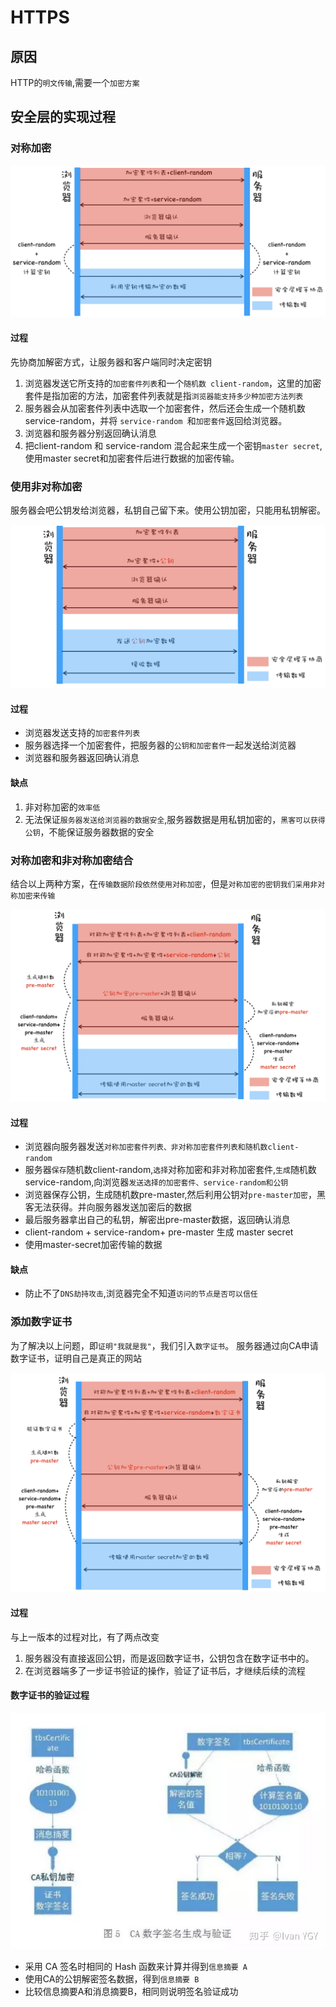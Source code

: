 # HTTPS
## 原因
HTTP的`明文传输`,需要一个`加密方案`

## 安全层的实现过程

### 对称加密

<img src="./image/HTTPS对称加密版本.png" />

#### 过程
先协商加解密方式，让服务器和客户端同时决定密钥  
1. 浏览器发送它所支持的`加密套件列表`和一个`随机数 client-random`，这里的加密套件是指加密的方法，加密套件列表就是指`浏览器能支持多少种加密方法列表`
2. 服务器会从加密套件列表中选取一个加密套件，然后还会生成一个随机数 service-random，并将 `service-random `和`加密套件`返回给浏览器。  
3. 浏览器和服务器分别返回确认消息  
4. 把client-random 和 service-random 混合起来生成一个密钥`master secret`,使用master secret和加密套件后进行数据的加密传输。  

### 使用非对称加密

服务器会吧公钥发给浏览器，私钥自己留下来。使用公钥加密，只能用私钥解密。

<img src="./image/HTTPS非对称加密版本.png" />

#### 过程
- 浏览器发送支持的`加密套件列表`
- 服务器选择一个加密套件，把服务器的`公钥和加密套件`一起发送给浏览器
- 浏览器和服务器返回确认消息

#### 缺点
1. 非对称加密的`效率低`
2. 无法保证`服务器发送给浏览器的数据安全`,服务器数据是用私钥加密的，`黑客可以获得公钥`，不能保证服务器数据的安全


### 对称加密和非对称加密结合
结合以上两种方案，在`传输数据阶段依然使用对称加密`，但是`对称加密的密钥我们采用非对称加密来传输`

<img src="./image/HTTPS对称加密和非对称加密结合.png" />

#### 过程
- 浏览器向服务器发送`对称加密套件列表、非对称加密套件列表和随机数client-random`
- 服务器`保存`随机数client-random,`选择`对称加密和非对称加密套件,`生成`随机数service-random,向浏览器`发送选择的加密套件、service-random和公钥`
- 浏览器保存公钥，生成随机数pre-master,然后利用公钥对`pre-master加密`，黑客无法获得。并向服务器发送加密后的数据
- 最后服务器拿出自己的私钥，解密出pre-master数据，返回确认消息
- client-random + service-random+ pre-master 生成 master secret
- 使用master-secret加密传输的数据

#### 缺点
- 防止不了`DNS劫持攻击`,浏览器完全不知道`访问的节点是否可以信任`

### 添加数字证书
为了解决以上问题，即`证明"我就是我"`，我们引入`数字证书`。
服务器通过向CA申请数字证书，证明自己是真正的网站

<img src="./image/数字证书.png" />

#### 过程
与上一版本的过程对比，有了两点改变  
1. 服务器没有直接返回公钥，而是返回数字证书，公钥包含在数字证书中的。  
2. 在浏览器端多了一步证书验证的操作，验证了证书后，才继续后续的流程  


#### 数字证书的验证过程
<img src="./image/数字证书验证过程.jpg" />

- 采用 CA 签名时相同的 Hash 函数来计算并得到`信息摘要 A`
- 使用CA的公钥解密签名数据，得到`信息摘要 B`
- 比较信息摘要A和消息摘要B，相同则说明签名验证成功
